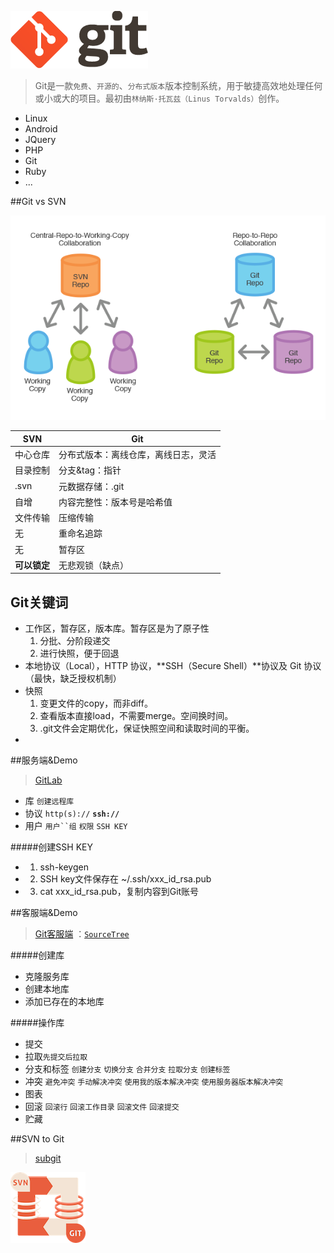 ![Git Logo](https://github.com/mzying2013/GitShare/blob/master/logo@2x.png?raw=true)


>Git是一款`免费`、`开源的`、`分布式版本`版本控制系统，用于敏捷高效地处理任何或小或大的项目。最初由`林纳斯·托瓦兹（Linus Torvalds）`创作。


- Linux
- Android
- JQuery
- PHP
- Git
- Ruby
- ...



##Git vs SVN

![SVN vs Git](https://github.com/mzying2013/GitShare/blob/master/svn-vs-git.png?raw=true)

| SVN      | Git                |
| -------- | ------------------ |
| 中心仓库     | 分布式版本：离线仓库，离线日志，灵活 |
| 目录控制     | 分支&tag：指针          |
| .svn     | 元数据存储：.git         |
| 自增       | 内容完整性：版本号是哈希值      |
| 文件传输     | 压缩传输               |
| 无        | 重命名追踪              |
| 无        | 暂存区                |
| **可以锁定** | 无悲观锁（缺点）           |



## Git关键词

- 工作区，暂存区，版本库。暂存区是为了原子性
  1. 分批、分阶段递交 
  2. 进行快照，便于回退
- 本地协议（Local），HTTP 协议，**SSH（Secure Shell）**协议及 Git 协议（最快，缺乏授权机制）
- 快照
  1. 变更文件的copy，而非diff。
  2. 查看版本直接load，不需要merge。空间换时间。
  3. .git文件会定期优化，保证快照空间和读取时间的平衡。
- ​






##服务端&Demo
> [GitLab](http://172.16.2.187/)

- 库 `创建远程库`
- 协议 `http(s)://` **`ssh://`**
- 用户 `用户``组` `权限` `SSH KEY`

#####创建SSH KEY
- 1. ssh-keygen
- 2. SSH key文件保存在 ~/.ssh/xxx_id_rsa.pub
- 3. cat xxx_id_rsa.pub，复制内容到Git账号




##客服端&Demo
>[Git客服端](https://git-scm.com/downloads/guis) ：[`SourceTree`](https://www.sourcetreeapp.com/)

#####创建库
- 克隆服务库 
- 创建本地库
- 添加已存在的本地库

#####操作库 
- 提交
- 拉取`先提交后拉取`
- 分支和标签 `创建分支` `切换分支` `合并分支` `拉取分支` `创建标签`
- 冲突 `避免冲突` `手动解决冲突` `使用我的版本解决冲突` `使用服务器版本解决冲突`
- 图表
- 回滚 `回滚行` `回滚工作目录` `回滚文件` `回滚提交`
- 贮藏


##SVN to Git
>[subgit](http://www.subgit.com/)

![svn convert git](https://github.com/mzying2013/GitShare/blob/master/svn-convert-git.png?raw=true)


